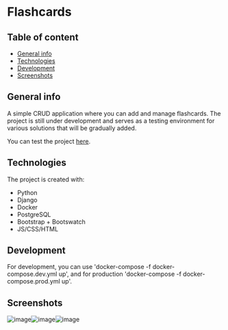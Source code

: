 # Flashcards
## Table of content
* [General info](#general-info)
* [Technologies](#technologies)
* [Development](#development)
* [Screenshots](#screenshots)

## General info
A simple CRUD application where you can add and manage flashcards. The project is still under development and serves as a testing environment for various solutions that will be gradually added.

You can test the project [here](https://flashcardsdemoapp.azurewebsites.net/).

## Technologies
The project is created with:
* Python
* Django
* Docker
* PostgreSQL
* Bootstrap + Bootswatch
* JS/CSS/HTML

## Development
For development, you can use 'docker-compose -f docker-compose.dev.yml up', and for production 'docker-compose -f docker-compose.prod.yml up'.

## Screenshots
![image](https://github.com/KamilBil/Flashcards/assets/66205238/0aaaa208-7cce-4934-ad4f-ccc0465bbfc5)![image](https://github.com/KamilBil/Flashcards/assets/66205238/d023a5bf-66dd-40bf-a97a-3b1b4149c5c1)![image](https://github.com/KamilBil/Flashcards/assets/66205238/0a107a35-0d60-44f1-a803-31123cefc2a8)

